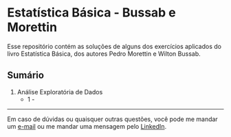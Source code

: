# Estatística Básica - Bussab e Morettin

Esse repositório contém as soluções de alguns dos exercícios aplicados do livro Estatística Básica, dos autores Pedro Morettin e Wilton Bussab.

## Sumário

1. Análise Exploratória de Dados
    - 1 - 

***

Em caso de dúvidas ou quaisquer outras questões, você pode me mandar um [e-mail](mailto:vdbaldoino@gmail.com?subject=GitHub%20-%20Estat%20Bas) ou me mandar uma mensagem pelo [LinkedIn](https://www.linkedin.com/in/vitorbaldoino/).
